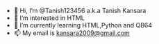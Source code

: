 - 👋 Hi, I’m @Tanish123456 a.k.a Tanish Kansara
- 👀 I’m interested in HTML
- 🌱 I’m currently learning HTML,Python and QB64
- 📫 My email is kansara2009@gmail.com

<!---
Tanish123456/Tanish123456 is a ✨ special ✨ repository because its `README.md` (this file) appears on your GitHub profile.
You can click the Preview link to take a look at your changes.
--->
